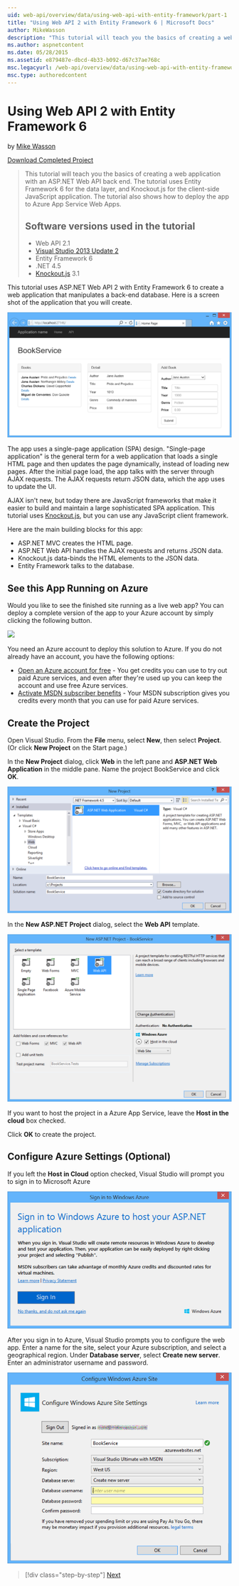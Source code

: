 ```yaml
---
uid: web-api/overview/data/using-web-api-with-entity-framework/part-1
title: "Using Web API 2 with Entity Framework 6 | Microsoft Docs"
author: MikeWasson
description: "This tutorial will teach you the basics of creating a web application with an ASP.NET Web API back end. The tutorial uses Entity Framework 6 for the data lay..."
ms.author: aspnetcontent
ms.date: 05/28/2015
ms.assetid: e879487e-dbcd-4b33-b092-d67c37ae768c
msc.legacyurl: /web-api/overview/data/using-web-api-with-entity-framework/part-1
msc.type: authoredcontent
---
```

Using Web API 2 with Entity Framework 6
====================
by [Mike Wasson](https://github.com/MikeWasson)

[Download Completed Project](https://github.com/MikeWasson/BookService)

> This tutorial will teach you the basics of creating a web application with an ASP.NET Web API back end. The tutorial uses Entity Framework 6 for the data layer, and Knockout.js for the client-side JavaScript application. The tutorial also shows how to deploy the app to Azure App Service Web Apps.
> 
> ## Software versions used in the tutorial
> 
> 
> - Web API 2.1
> - [Visual Studio 2013 Update 2](https://www.visualstudio.com/downloads/download-visual-studio-vs)
> - Entity Framework 6
> - .NET 4.5
> - [Knockout.js](http://knockoutjs.com/) 3.1


This tutorial uses ASP.NET Web API 2 with Entity Framework 6 to create a web application that manipulates a back-end database. Here is a screen shot of the application that you will create.

[![](part-1/_static/image2.png)](part-1/_static/image1.png)

The app uses a single-page application (SPA) design. "Single-page application" is the general term for a web application that loads a single HTML page and then updates the page dynamically, instead of loading new pages. After the initial page load, the app talks with the server through AJAX requests. The AJAX requests return JSON data, which the app uses to update the UI.

AJAX isn't new, but today there are JavaScript frameworks that make it easier to build and maintain a large sophisticated SPA application. This tutorial uses [Knockout.js](http://knockoutjs.com/), but you can use any JavaScript client framework.

Here are the main building blocks for this app:

- ASP.NET MVC creates the HTML page.
- ASP.NET Web API handles the AJAX requests and returns JSON data.
- Knockout.js data-binds the HTML elements to the JSON data.
- Entity Framework talks to the database.

## See this App Running on Azure

Would you like to see the finished site running as a live web app? You can deploy a complete version of the app to your Azure account by simply clicking the following button.

[![](http://azuredeploy.net/deploybutton.png)](https://azuredeploy.net/?WT.mc_id=deploy_azure_aspnet&repository=https://github.com/tfitzmac/BookService)

You need an Azure account to deploy this solution to Azure. If you do not already have an account, you have the following options:

- [Open an Azure account for free](https://azure.microsoft.com/pricing/free-trial/?WT.mc_id=A443DD604) - You get credits you can use to try out paid Azure services, and even after they're used up you can keep the account and use free Azure services.
- [Activate MSDN subscriber benefits](https://azure.microsoft.com/pricing/member-offers/msdn-benefits-details/?WT.mc_id=A443DD604) - Your MSDN subscription gives you credits every month that you can use for paid Azure services.

## Create the Project

Open Visual Studio. From the **File** menu, select **New**, then select **Project**. (Or click **New Project** on the Start page.)

In the **New Project** dialog, click **Web** in the left pane and **ASP.NET Web Application** in the middle pane. Name the project BookService and click **OK**.

[![](part-1/_static/image4.png)](part-1/_static/image3.png)

In the **New ASP.NET Project** dialog, select the **Web API** template.

[![](part-1/_static/image6.png)](part-1/_static/image5.png)

If you want to host the project in a Azure App Service, leave the **Host in the cloud** box checked.

Click **OK** to create the project.

## Configure Azure Settings (Optional)

If you left the **Host in Cloud** option checked, Visual Studio will prompt you to sign in to Microsoft Azure

[![](part-1/_static/image8.png)](part-1/_static/image7.png)

After you sign in to Azure, Visual Studio prompts you to configure the web app. Enter a name for the site, select your Azure subscription, and select a geographical region. Under **Database server**, select **Create new server**. Enter an administrator username and password.

[![](part-1/_static/image10.png)](part-1/_static/image9.png)

> [!div class="step-by-step"]
> [Next](part-2.md)
